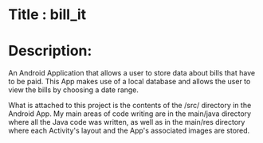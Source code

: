 # Title : bill_it

# Description:

An Android Application that allows a user to store data about bills that have to be paid. This App makes use of a local database and allows the user to view the bills by choosing a date range.

What is attached to this project is the contents of the /src/ directory in the Android App. My main areas of code writing are in the main/java directory where all the Java code was written, as well as in the main/res directory where each Activity's layout and the App's associated images are stored.
